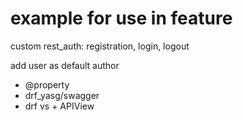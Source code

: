 # example for use in feature
custom rest_auth: registration, login, logout 

add user as default author

 - @property 
 - drf_yasg/swagger
 - drf vs + APIView
